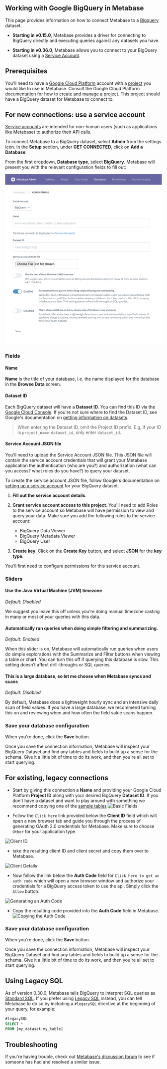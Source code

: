 ## Working with Google BigQuery in Metabase

This page provides information on how to connect Metabase to a [Bigquery](https://cloud.google.com/bigquery) dataset.

- **Starting in v0.15.0**, Metabase provides a driver for connecting to BigQuery directly and executing queries against any datasets you have.  

- **Starting in v0.36.0**, Metabase allows you to connect to your BigQuery dataset using a [Service Account](https://cloud.google.com/iam/docs/understanding-service-accounts).

## Prerequisites

You'll need to have a [Google Cloud Platform](https://cloud.google.com/) account with a [project](https://cloud.google.com/storage/docs/projects) you would like to use in Metabase. Consult the Google Cloud Platform documentation for how to [create and manage a project](https://cloud.google.com/resource-manager/docs/creating-managing-projects). This project should have a BigQuery dataset for Metabase to connect to.

## For new connections: use a service account

[Service accounts](https://cloud.google.com/iam/docs/service-accounts) are intended for non-human users (such as applications like Metabase) to authorize their API calls.

To connect Metabase to a BigQuery dataset, select **Admin** from the settings icon. In the **Setup** section, under **GET CONNECTED**, click on **Add a Database**.

From the first dropdown, **Database type**, select **BigQuery**. Metabase will present you with the relevant configuration fields to fill out:

![images](../images/bigquery_add_database.png)

### Fields

#### Name

**Name** is the title of your database, i.e. the name displayed for the database in the **Browse Data** screen.

#### Dataset ID

Each BigQuery dataset will have a **Dataset ID**. You can find this ID via the [Google Cloud Console](https://console.cloud.google.com/). If you're not sure where to find the Dataset ID, see Google's documentation on [getting information on datasets](https://cloud.google.com/bigquery/docs/dataset-metadata#getting_dataset_information).

> When entering the Dataset ID, omit the Project ID prefix. E.g, if your ID is `project_name:dataset_id`, only enter `dataset_id`.

#### Service Account JSON file

You'll need to upload the Service Account JSON file. This JSON file will contain the service account credentials that will grant your Metabase application the authentication (who are you?) and authorization (what can you access? what roles do you have?) to query your dataset.

To create the service account JSON file, follow Google's documentation on [setting up a service account](https://cloud.google.com/iam/docs/creating-managing-service-accounts) for your BigQuery dataset.

1. **Fill out the service account details**. 

2. **Grant service account access to this project**. You'll need to add Roles to the service account so Metabase will have permission to view and query your data. Make sure you add the following roles to the service account:

    - BigQuery Data Viewer
    - BigQuery Metadata Viewer
    - BigQuery User

3. **Create key**. Click on the **Create Key** button, and select **JSON** for the **key type**.

You'll first need to configure permissions for this service account.

### Sliders

#### Use the Java Virtual Machine (JVM) timezone

_Default: Disabled_

We suggest you leave this off unless you're doing manual timezone casting in many or most of your queries with this data.

#### Automatically run queries when doing simple filtering and summarizing.

_Default: Enabled_

When this slider is on, Metabase will automatically run queries when users do simple explorations with the Summarize and Filter buttons when viewing a table or chart. You can turn this off if querying this database is slow. This setting doesn’t affect drill-throughs or SQL queries.

#### This is a large database, so let me choose when Metabase syncs and scans

_Default: Disabled_

By default, Metabase does a lightweight hourly sync and an intensive daily scan of field values. If you have a large database, we recommend turning this on and reviewing when and how often the field value scans happen.

### Save your database configuration

When you're done, click the **Save** button.

Once you save the connection information, Metabase will inspect your BigQuery Dataset and find any tables and fields to build up a sense for the schema.  Give it a little bit of time to do its work, and then you're all set to start querying.

## For existing, legacy connections

- Start by giving this connection a __Name__ and providing your Google Cloud Platform __Project ID__ along with your desired BigQuery __Dataset ID__.  If you don't have a dataset and want to play around with something we recommend copying one of the [sample tables](https://cloud.google.com/bigquery/sample-tables)
![Basic Fields](../images/bigquery_basic.png)

- Follow the `Click here` link provided below the __Client ID__ field which will open a new browser tab and guide you through the process of generating OAuth 2.0 credentials for Metabase.  Make sure to choose `Other` for your application type.

![Client ID](../images/bigquery_clientid.png)

- take the resulting client ID and client secret and copy them over to Metabase.

![Client Details](../images/bigquery_clientdetails.png)

- Now follow the link below the __Auth Code__ field for `Click here to get an auth code` which will open a new browser window and authorize your credentials for a BigQuery access token to use the api.  Simply click the `Allow` button.

![Generating an Auth Code](../images/bigquery_authcode.png)

- Copy the resulting code provided into the __Auth Code__ field in Metabase.
![Copying the Auth Code](../images/bigquery_copycode.png)

### Save your database configuration

When you're done, click the **Save** button.

Once you save the connection information, Metabase will inspect your BigQuery Dataset and find any tables and fields to build up a sense for the schema.  Give it a little bit of time to do its work, and then you're all set to start querying.

## Using Legacy SQL

As of version 0.30.0, Metabase tells BigQuery to interpret SQL queries as [Standard SQL](https://cloud.google.com/bigquery/docs/reference/standard-sql/). If you prefer using [Legacy SQL](https://cloud.google.com/bigquery/docs/reference/legacy-sql) instead, you can tell Metabase to do so by including a `#legacySQL` directive at the beginning of your query, for example:

```sql
#legacySQL
SELECT *
FROM [my_dataset.my_table]
```

## Troubleshooting

If you're having trouble, check out [Metabase's discussion forum](https://discourse.metabase.com/search?q=bigquery) to see if someone has had and resolved a similar issue.

